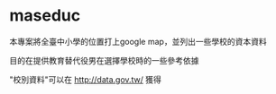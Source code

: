 maseduc
=======
本專案將全臺中小學的位置打上google map，並列出一些學校的資本資料

目的在提供教育替代役男在選擇學校時的一些參考依據

"校別資料"可以在 http://data.gov.tw/ 獲得